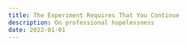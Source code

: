 ```yaml
---
title: The Experiment Requires That You Continue
description: On professional hopelessness
date: 2022-01-01
---
```

